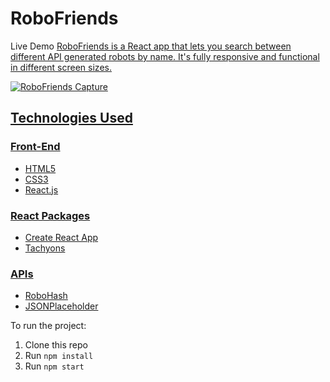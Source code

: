 # RoboFriends
Live Demo <a href="https://milindpawar007.github.io/RoboFriends-with-React/"/>
RoboFriends is a React app that lets you search between different API generated robots by name. It's fully responsive and functional in different screen sizes.

![RoboFriends Capture](https://i.imgur.com/jmKGp6c.jpg)


## Technologies Used

### Front-End
- HTML5
- CSS3
 - React.js

### React Packages
- Create React App
- Tachyons

### APIs
- [RoboHash](https://robohash.org/)
- [JSONPlaceholder](https://jsonplaceholder.typicode.com/)


To run the project:

1. Clone this repo
2. Run `npm install`
3. Run `npm start`
